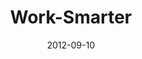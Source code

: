 ---
layout: music 
title: "Work-Smarter"
series: "How to Love Your Job"
date: 2012-09-10 
description: "Todd Henry talks about how to build capacity in our lives to do great work."
audio: "http://www.crossroads.net/players/media/hq/htlyj_04.mp3"
audio-duration: "36:25"
src: "http://www.crossroads.net/players/media/mediumHz/Work_190x110.jpg"
---